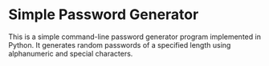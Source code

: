 # Simple Password Generator
This is a simple command-line password generator program implemented in Python. It generates random passwords of a specified length using alphanumeric and special characters.
